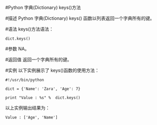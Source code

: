 #Python 字典(Dictionary) keys()方法

#描述
Python 字典(Dictionary) keys() 函数以列表返回一个字典所有的键。

#语法
keys()方法语法：

```
dict.keys()
```

#参数
NA。

#返回值
返回一个字典所有的键。

#实例
以下实例展示了 keys()函数的使用方法：

```
#!/usr/bin/python

dict = {'Name': 'Zara', 'Age': 7}

print "Value : %s" %  dict.keys()
```

以上实例输出结果为：

```
Value : ['Age', 'Name']
```